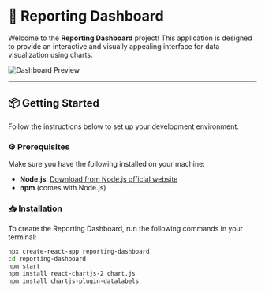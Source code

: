 # 🚀 Reporting Dashboard

Welcome to the **Reporting Dashboard** project! This application is designed to provide an interactive and visually appealing interface for data visualization using charts.

![Dashboard Preview]([link_to_your_image_here](https://drive.google.com/drive/folders/10VgSNQT6gmBTp3WHSBE2c6czpJ2CsbO5))

---

## 📦 Getting Started

Follow the instructions below to set up your development environment.

### ⚙️ Prerequisites

Make sure you have the following installed on your machine:
- **Node.js**: [Download from Node.js official website](https://nodejs.org/)
- **npm** (comes with Node.js)

### 📥 Installation

To create the Reporting Dashboard, run the following commands in your terminal:

```bash
npx create-react-app reporting-dashboard
cd reporting-dashboard
npm start
npm install react-chartjs-2 chart.js
npm install chartjs-plugin-datalabels
